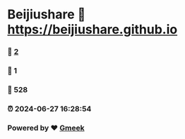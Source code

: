# Beijiushare :link: https://beijiushare.github.io 
### :page_facing_up: [2](https://beijiushare.github.io/tag.html) 
### :speech_balloon: 1 
### :hibiscus: 528 
### :alarm_clock: 2024-06-27 16:28:54 
### Powered by :heart: [Gmeek](https://github.com/Meekdai/Gmeek)
